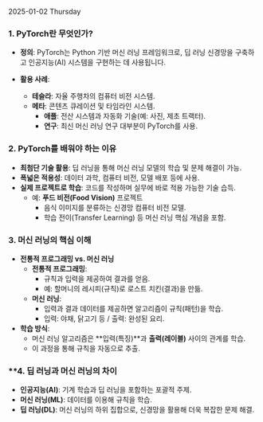 2025-01-02 Thursday

### 1. PyTorch란 무엇인가?

- **정의**: PyTorch는 Python 기반 머신 러닝 프레임워크로, 딥 러닝 신경망을 구축하고 인공지능(AI) 시스템을 구현하는 데 사용됩니다.

- **활용 사례**:
  - **테슬라**: 자율 주행차의 컴퓨터 비전 시스템.
  - **메타**: 콘텐츠 큐레이션 및 타임라인 시스템.
    - **애플**: 전산 시스템과 자동화 기술(예: 사진, 제초 트랙터).
    - **연구**: 최신 머신 러닝 연구 대부분이 PyTorch를 사용.

### 2. PyTorch를 배워야 하는 이유

- **최첨단 기술 활용**: 딥 러닝을 통해 머신 러닝 모델의 학습 및 문제 해결이 가능.
- **폭넓은 적용성**: 데이터 과학, 컴퓨터 비전, 모델 배포 등에 사용.
- **실제 프로젝트로 학습**: 코드를 작성하며 실무에 바로 적용 가능한 기술 습득.
  - 예: **푸드 비전(Food Vision)** 프로젝트
    - 음식 이미지를 분류하는 신경망 컴퓨터 비전 모델.
    - 학습 전이(Transfer Learning) 등 머신 러닝 핵심 개념을 포함.

### 3. 머신 러닝의 핵심 이해

- **전통적 프로그래밍 vs. 머신 러닝**
  - **전통적 프로그래밍**:
    - 규칙과 입력을 제공하여 결과를 얻음.
    - 예: 할머니의 레시피(규칙)로 로스트 치킨(결과)을 만듦.
  - **머신 러닝**:
    - 입력과 결과 데이터를 제공하면 알고리즘이 규칙(패턴)을 학습.
    - 입력: 야채, 닭고기 등 / 출력: 완성된 요리.
- **학습 방식**:
  - 머신 러닝 알고리즘은 **입력(특징)**과 **출력(레이블)** 사이의 관계를 학습.
  - 이 과정을 통해 규칙을 자동으로 추출.

### \*\*4. 딥 러닝과 머신 러닝의 차이

- **인공지능(AI)**: 기계 학습과 딥 러닝을 포함하는 포괄적 주제.
- **머신 러닝(ML)**: 데이터를 이용해 규칙을 학습.
- **딥 러닝(DL)**: 머신 러닝의 하위 집합으로, 신경망을 활용해 더욱 복잡한 문제 해결.
